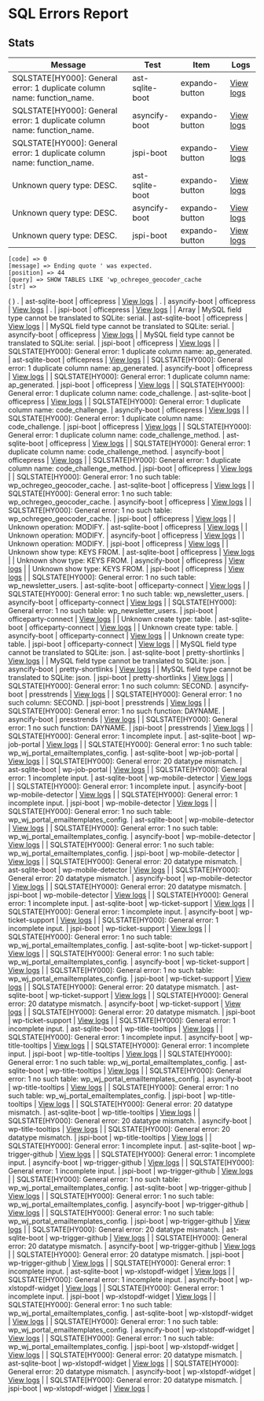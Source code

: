 # SQL Errors Report
## Stats
| Message | Test | Item | Logs |
|---------|------|------|------|
| SQLSTATE[HY000]: General error: 1 duplicate column name: function_name. | ast-sqlite-boot | expando-button | [View logs](/logs/plugins/e/expando-button/error.json) |
| SQLSTATE[HY000]: General error: 1 duplicate column name: function_name. | asyncify-boot | expando-button | [View logs](/logs/plugins/e/expando-button/error.json) |
| SQLSTATE[HY000]: General error: 1 duplicate column name: function_name. | jspi-boot | expando-button | [View logs](/logs/plugins/e/expando-button/error.json) |
| Unknown query type: DESC. | ast-sqlite-boot | expando-button | [View logs](/logs/plugins/e/expando-button/error.json) |
| Unknown query type: DESC. | asyncify-boot | expando-button | [View logs](/logs/plugins/e/expando-button/error.json) |
| Unknown query type: DESC. | jspi-boot | expando-button | [View logs](/logs/plugins/e/expando-button/error.json) |
    [code] => 0
    [message] => Ending quote ' was expected.
    [position] => 44
    [query] => SHOW TABLES LIKE 'wp_ochregeo_geocoder_cache
    [str] => 
(
)
. | ast-sqlite-boot | officepress | [View logs](/logs/plugins/o/officepress/error.json) |
. | asyncify-boot | officepress | [View logs](/logs/plugins/o/officepress/error.json) |
. | jspi-boot | officepress | [View logs](/logs/plugins/o/officepress/error.json) |
| Array
| MySQL field type cannot be translated to SQLite: serial. | ast-sqlite-boot | officepress | [View logs](/logs/plugins/o/officepress/error.json) |
| MySQL field type cannot be translated to SQLite: serial. | asyncify-boot | officepress | [View logs](/logs/plugins/o/officepress/error.json) |
| MySQL field type cannot be translated to SQLite: serial. | jspi-boot | officepress | [View logs](/logs/plugins/o/officepress/error.json) |
| SQLSTATE[HY000]: General error: 1 duplicate column name: ap_generated. | ast-sqlite-boot | officepress | [View logs](/logs/plugins/o/officepress/error.json) |
| SQLSTATE[HY000]: General error: 1 duplicate column name: ap_generated. | asyncify-boot | officepress | [View logs](/logs/plugins/o/officepress/error.json) |
| SQLSTATE[HY000]: General error: 1 duplicate column name: ap_generated. | jspi-boot | officepress | [View logs](/logs/plugins/o/officepress/error.json) |
| SQLSTATE[HY000]: General error: 1 duplicate column name: code_challenge. | ast-sqlite-boot | officepress | [View logs](/logs/plugins/o/officepress/error.json) |
| SQLSTATE[HY000]: General error: 1 duplicate column name: code_challenge. | asyncify-boot | officepress | [View logs](/logs/plugins/o/officepress/error.json) |
| SQLSTATE[HY000]: General error: 1 duplicate column name: code_challenge. | jspi-boot | officepress | [View logs](/logs/plugins/o/officepress/error.json) |
| SQLSTATE[HY000]: General error: 1 duplicate column name: code_challenge_method. | ast-sqlite-boot | officepress | [View logs](/logs/plugins/o/officepress/error.json) |
| SQLSTATE[HY000]: General error: 1 duplicate column name: code_challenge_method. | asyncify-boot | officepress | [View logs](/logs/plugins/o/officepress/error.json) |
| SQLSTATE[HY000]: General error: 1 duplicate column name: code_challenge_method. | jspi-boot | officepress | [View logs](/logs/plugins/o/officepress/error.json) |
| SQLSTATE[HY000]: General error: 1 no such table: wp_ochregeo_geocoder_cache. | ast-sqlite-boot | officepress | [View logs](/logs/plugins/o/officepress/error.json) |
| SQLSTATE[HY000]: General error: 1 no such table: wp_ochregeo_geocoder_cache. | asyncify-boot | officepress | [View logs](/logs/plugins/o/officepress/error.json) |
| SQLSTATE[HY000]: General error: 1 no such table: wp_ochregeo_geocoder_cache. | jspi-boot | officepress | [View logs](/logs/plugins/o/officepress/error.json) |
| Unknown operation: MODIFY. | ast-sqlite-boot | officepress | [View logs](/logs/plugins/o/officepress/error.json) |
| Unknown operation: MODIFY. | asyncify-boot | officepress | [View logs](/logs/plugins/o/officepress/error.json) |
| Unknown operation: MODIFY. | jspi-boot | officepress | [View logs](/logs/plugins/o/officepress/error.json) |
| Unknown show type: KEYS FROM. | ast-sqlite-boot | officepress | [View logs](/logs/plugins/o/officepress/error.json) |
| Unknown show type: KEYS FROM. | asyncify-boot | officepress | [View logs](/logs/plugins/o/officepress/error.json) |
| Unknown show type: KEYS FROM. | jspi-boot | officepress | [View logs](/logs/plugins/o/officepress/error.json) |
| SQLSTATE[HY000]: General error: 1 no such table: wp_newsletter_users. | ast-sqlite-boot | officeparty-connect | [View logs](/logs/plugins/o/officeparty-connect/error.json) |
| SQLSTATE[HY000]: General error: 1 no such table: wp_newsletter_users. | asyncify-boot | officeparty-connect | [View logs](/logs/plugins/o/officeparty-connect/error.json) |
| SQLSTATE[HY000]: General error: 1 no such table: wp_newsletter_users. | jspi-boot | officeparty-connect | [View logs](/logs/plugins/o/officeparty-connect/error.json) |
| Unknown create type: table. | ast-sqlite-boot | officeparty-connect | [View logs](/logs/plugins/o/officeparty-connect/error.json) |
| Unknown create type: table. | asyncify-boot | officeparty-connect | [View logs](/logs/plugins/o/officeparty-connect/error.json) |
| Unknown create type: table. | jspi-boot | officeparty-connect | [View logs](/logs/plugins/o/officeparty-connect/error.json) |
| MySQL field type cannot be translated to SQLite: json. | ast-sqlite-boot | pretty-shortlinks | [View logs](/logs/plugins/p/pretty-shortlinks/error.json) |
| MySQL field type cannot be translated to SQLite: json. | asyncify-boot | pretty-shortlinks | [View logs](/logs/plugins/p/pretty-shortlinks/error.json) |
| MySQL field type cannot be translated to SQLite: json. | jspi-boot | pretty-shortlinks | [View logs](/logs/plugins/p/pretty-shortlinks/error.json) |
| SQLSTATE[HY000]: General error: 1 no such column: SECOND. | asyncify-boot | presstrends | [View logs](/logs/plugins/p/presstrends/error.json) |
| SQLSTATE[HY000]: General error: 1 no such column: SECOND. | jspi-boot | presstrends | [View logs](/logs/plugins/p/presstrends/error.json) |
| SQLSTATE[HY000]: General error: 1 no such function: DAYNAME. | asyncify-boot | presstrends | [View logs](/logs/plugins/p/presstrends/error.json) |
| SQLSTATE[HY000]: General error: 1 no such function: DAYNAME. | jspi-boot | presstrends | [View logs](/logs/plugins/p/presstrends/error.json) |
| SQLSTATE[HY000]: General error: 1 incomplete input. | ast-sqlite-boot | wp-job-portal | [View logs](/logs/plugins/w/wp-job-portal/error.json) |
| SQLSTATE[HY000]: General error: 1 no such table: wp_wj_portal_emailtemplates_config. | ast-sqlite-boot | wp-job-portal | [View logs](/logs/plugins/w/wp-job-portal/error.json) |
| SQLSTATE[HY000]: General error: 20 datatype mismatch. | ast-sqlite-boot | wp-job-portal | [View logs](/logs/plugins/w/wp-job-portal/error.json) |
| SQLSTATE[HY000]: General error: 1 incomplete input. | ast-sqlite-boot | wp-mobile-detector | [View logs](/logs/plugins/w/wp-mobile-detector/error.json) |
| SQLSTATE[HY000]: General error: 1 incomplete input. | asyncify-boot | wp-mobile-detector | [View logs](/logs/plugins/w/wp-mobile-detector/error.json) |
| SQLSTATE[HY000]: General error: 1 incomplete input. | jspi-boot | wp-mobile-detector | [View logs](/logs/plugins/w/wp-mobile-detector/error.json) |
| SQLSTATE[HY000]: General error: 1 no such table: wp_wj_portal_emailtemplates_config. | ast-sqlite-boot | wp-mobile-detector | [View logs](/logs/plugins/w/wp-mobile-detector/error.json) |
| SQLSTATE[HY000]: General error: 1 no such table: wp_wj_portal_emailtemplates_config. | asyncify-boot | wp-mobile-detector | [View logs](/logs/plugins/w/wp-mobile-detector/error.json) |
| SQLSTATE[HY000]: General error: 1 no such table: wp_wj_portal_emailtemplates_config. | jspi-boot | wp-mobile-detector | [View logs](/logs/plugins/w/wp-mobile-detector/error.json) |
| SQLSTATE[HY000]: General error: 20 datatype mismatch. | ast-sqlite-boot | wp-mobile-detector | [View logs](/logs/plugins/w/wp-mobile-detector/error.json) |
| SQLSTATE[HY000]: General error: 20 datatype mismatch. | asyncify-boot | wp-mobile-detector | [View logs](/logs/plugins/w/wp-mobile-detector/error.json) |
| SQLSTATE[HY000]: General error: 20 datatype mismatch. | jspi-boot | wp-mobile-detector | [View logs](/logs/plugins/w/wp-mobile-detector/error.json) |
| SQLSTATE[HY000]: General error: 1 incomplete input. | ast-sqlite-boot | wp-ticket-support | [View logs](/logs/plugins/w/wp-ticket-support/error.json) |
| SQLSTATE[HY000]: General error: 1 incomplete input. | asyncify-boot | wp-ticket-support | [View logs](/logs/plugins/w/wp-ticket-support/error.json) |
| SQLSTATE[HY000]: General error: 1 incomplete input. | jspi-boot | wp-ticket-support | [View logs](/logs/plugins/w/wp-ticket-support/error.json) |
| SQLSTATE[HY000]: General error: 1 no such table: wp_wj_portal_emailtemplates_config. | ast-sqlite-boot | wp-ticket-support | [View logs](/logs/plugins/w/wp-ticket-support/error.json) |
| SQLSTATE[HY000]: General error: 1 no such table: wp_wj_portal_emailtemplates_config. | asyncify-boot | wp-ticket-support | [View logs](/logs/plugins/w/wp-ticket-support/error.json) |
| SQLSTATE[HY000]: General error: 1 no such table: wp_wj_portal_emailtemplates_config. | jspi-boot | wp-ticket-support | [View logs](/logs/plugins/w/wp-ticket-support/error.json) |
| SQLSTATE[HY000]: General error: 20 datatype mismatch. | ast-sqlite-boot | wp-ticket-support | [View logs](/logs/plugins/w/wp-ticket-support/error.json) |
| SQLSTATE[HY000]: General error: 20 datatype mismatch. | asyncify-boot | wp-ticket-support | [View logs](/logs/plugins/w/wp-ticket-support/error.json) |
| SQLSTATE[HY000]: General error: 20 datatype mismatch. | jspi-boot | wp-ticket-support | [View logs](/logs/plugins/w/wp-ticket-support/error.json) |
| SQLSTATE[HY000]: General error: 1 incomplete input. | ast-sqlite-boot | wp-title-tooltips | [View logs](/logs/plugins/w/wp-title-tooltips/error.json) |
| SQLSTATE[HY000]: General error: 1 incomplete input. | asyncify-boot | wp-title-tooltips | [View logs](/logs/plugins/w/wp-title-tooltips/error.json) |
| SQLSTATE[HY000]: General error: 1 incomplete input. | jspi-boot | wp-title-tooltips | [View logs](/logs/plugins/w/wp-title-tooltips/error.json) |
| SQLSTATE[HY000]: General error: 1 no such table: wp_wj_portal_emailtemplates_config. | ast-sqlite-boot | wp-title-tooltips | [View logs](/logs/plugins/w/wp-title-tooltips/error.json) |
| SQLSTATE[HY000]: General error: 1 no such table: wp_wj_portal_emailtemplates_config. | asyncify-boot | wp-title-tooltips | [View logs](/logs/plugins/w/wp-title-tooltips/error.json) |
| SQLSTATE[HY000]: General error: 1 no such table: wp_wj_portal_emailtemplates_config. | jspi-boot | wp-title-tooltips | [View logs](/logs/plugins/w/wp-title-tooltips/error.json) |
| SQLSTATE[HY000]: General error: 20 datatype mismatch. | ast-sqlite-boot | wp-title-tooltips | [View logs](/logs/plugins/w/wp-title-tooltips/error.json) |
| SQLSTATE[HY000]: General error: 20 datatype mismatch. | asyncify-boot | wp-title-tooltips | [View logs](/logs/plugins/w/wp-title-tooltips/error.json) |
| SQLSTATE[HY000]: General error: 20 datatype mismatch. | jspi-boot | wp-title-tooltips | [View logs](/logs/plugins/w/wp-title-tooltips/error.json) |
| SQLSTATE[HY000]: General error: 1 incomplete input. | ast-sqlite-boot | wp-trigger-github | [View logs](/logs/plugins/w/wp-trigger-github/error.json) |
| SQLSTATE[HY000]: General error: 1 incomplete input. | asyncify-boot | wp-trigger-github | [View logs](/logs/plugins/w/wp-trigger-github/error.json) |
| SQLSTATE[HY000]: General error: 1 incomplete input. | jspi-boot | wp-trigger-github | [View logs](/logs/plugins/w/wp-trigger-github/error.json) |
| SQLSTATE[HY000]: General error: 1 no such table: wp_wj_portal_emailtemplates_config. | ast-sqlite-boot | wp-trigger-github | [View logs](/logs/plugins/w/wp-trigger-github/error.json) |
| SQLSTATE[HY000]: General error: 1 no such table: wp_wj_portal_emailtemplates_config. | asyncify-boot | wp-trigger-github | [View logs](/logs/plugins/w/wp-trigger-github/error.json) |
| SQLSTATE[HY000]: General error: 1 no such table: wp_wj_portal_emailtemplates_config. | jspi-boot | wp-trigger-github | [View logs](/logs/plugins/w/wp-trigger-github/error.json) |
| SQLSTATE[HY000]: General error: 20 datatype mismatch. | ast-sqlite-boot | wp-trigger-github | [View logs](/logs/plugins/w/wp-trigger-github/error.json) |
| SQLSTATE[HY000]: General error: 20 datatype mismatch. | asyncify-boot | wp-trigger-github | [View logs](/logs/plugins/w/wp-trigger-github/error.json) |
| SQLSTATE[HY000]: General error: 20 datatype mismatch. | jspi-boot | wp-trigger-github | [View logs](/logs/plugins/w/wp-trigger-github/error.json) |
| SQLSTATE[HY000]: General error: 1 incomplete input. | ast-sqlite-boot | wp-xlstopdf-widget | [View logs](/logs/plugins/w/wp-xlstopdf-widget/error.json) |
| SQLSTATE[HY000]: General error: 1 incomplete input. | asyncify-boot | wp-xlstopdf-widget | [View logs](/logs/plugins/w/wp-xlstopdf-widget/error.json) |
| SQLSTATE[HY000]: General error: 1 incomplete input. | jspi-boot | wp-xlstopdf-widget | [View logs](/logs/plugins/w/wp-xlstopdf-widget/error.json) |
| SQLSTATE[HY000]: General error: 1 no such table: wp_wj_portal_emailtemplates_config. | ast-sqlite-boot | wp-xlstopdf-widget | [View logs](/logs/plugins/w/wp-xlstopdf-widget/error.json) |
| SQLSTATE[HY000]: General error: 1 no such table: wp_wj_portal_emailtemplates_config. | asyncify-boot | wp-xlstopdf-widget | [View logs](/logs/plugins/w/wp-xlstopdf-widget/error.json) |
| SQLSTATE[HY000]: General error: 1 no such table: wp_wj_portal_emailtemplates_config. | jspi-boot | wp-xlstopdf-widget | [View logs](/logs/plugins/w/wp-xlstopdf-widget/error.json) |
| SQLSTATE[HY000]: General error: 20 datatype mismatch. | ast-sqlite-boot | wp-xlstopdf-widget | [View logs](/logs/plugins/w/wp-xlstopdf-widget/error.json) |
| SQLSTATE[HY000]: General error: 20 datatype mismatch. | asyncify-boot | wp-xlstopdf-widget | [View logs](/logs/plugins/w/wp-xlstopdf-widget/error.json) |
| SQLSTATE[HY000]: General error: 20 datatype mismatch. | jspi-boot | wp-xlstopdf-widget | [View logs](/logs/plugins/w/wp-xlstopdf-widget/error.json) |
